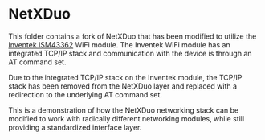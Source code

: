# NetXDuo
This folder contains a fork of NetXDuo that has been modified to utilize the [Inventek ISM43362](https://www.inventeksys.com/ism4336-m3g-l44-e-embedded-serial-to-wifi-module) WiFi module. The Inventek WiFi module has an integrated TCP/IP stack and communication with the device is through an AT command set.

Due to the integrated TCP/IP stack on the Inventek module, the TCP/IP stack has been removed from the NetXDuo layer and replaced with a redirection to the underlying AT command set. 

This is a demonstration of how the NetXDuo networking stack can be modified to work with radically different networking modules, while still providing a standardized interface layer.
